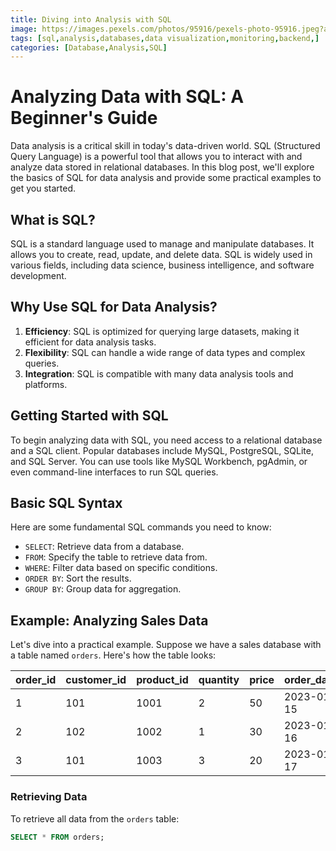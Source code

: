 ```yaml
---
title: Diving into Analysis with SQL
image: https://images.pexels.com/photos/95916/pexels-photo-95916.jpeg?auto=compress&cs=tinysrgb&w=1260&h=750&dpr=1
tags: [sql,analysis,databases,data visualization,monitoring,backend,]
categories: [Database,Analysis,SQL]
---
```


# Analyzing Data with SQL: A Beginner's Guide

Data analysis is a critical skill in today's data-driven world. SQL (Structured Query Language) is a powerful tool that allows you to interact with and analyze data stored in relational databases. In this blog post, we'll explore the basics of SQL for data analysis and provide some practical examples to get you started.

## What is SQL?

SQL is a standard language used to manage and manipulate databases. It allows you to create, read, update, and delete data. SQL is widely used in various fields, including data science, business intelligence, and software development.

## Why Use SQL for Data Analysis?

1. **Efficiency**: SQL is optimized for querying large datasets, making it efficient for data analysis tasks.
2. **Flexibility**: SQL can handle a wide range of data types and complex queries.
3. **Integration**: SQL is compatible with many data analysis tools and platforms.

## Getting Started with SQL

To begin analyzing data with SQL, you need access to a relational database and a SQL client. Popular databases include MySQL, PostgreSQL, SQLite, and SQL Server. You can use tools like MySQL Workbench, pgAdmin, or even command-line interfaces to run SQL queries.

## Basic SQL Syntax

Here are some fundamental SQL commands you need to know:

- `SELECT`: Retrieve data from a database.
- `FROM`: Specify the table to retrieve data from.
- `WHERE`: Filter data based on specific conditions.
- `ORDER BY`: Sort the results.
- `GROUP BY`: Group data for aggregation.

## Example: Analyzing Sales Data

Let's dive into a practical example. Suppose we have a sales database with a table named `orders`. Here's how the table looks:

| order_id | customer_id | product_id | quantity | price | order_date |
|----------|--------------|------------|----------|-------|------------|
| 1        | 101          | 1001       | 2        | 50    | 2023-01-15 |
| 2        | 102          | 1002       | 1        | 30    | 2023-01-16 |
| 3        | 101          | 1003       | 3        | 20    | 2023-01-17 |

### Retrieving Data

To retrieve all data from the `orders` table:

```sql
SELECT * FROM orders;

